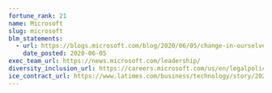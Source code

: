 ```yaml
---
fortune_rank: 21
name: Microsoft
slug: microsoft
blm_statements:
  - url: https://blogs.microsoft.com/blog/2020/06/05/change-in-ourselves-helps-drive-change-in-the-world/
    date_posted: 2020-06-05
exec_team_url: https://news.microsoft.com/leadership/
diversity_inclusion_url: https://careers.microsoft.com/us/en/legalpolicies
ice_contract_url: https://www.latimes.com/business/technology/story/2020-06-12/github-ceo-black-lives-matter-employees-demand-end-ice-contract
---
```

